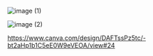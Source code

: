 ![image (1)](https://github.com/RaisaGhosh/JISCEAccomodationHelper/assets/71429098/6f42df2f-19bd-4517-b3e9-58a052e63abe)

![image (2)](https://github.com/RaisaGhosh/JISCEAccomodationHelper/assets/71429098/fe1ae9f5-5598-4d72-a798-c1dc32de1b24)


https://www.canva.com/design/DAFTssPz5tc/-bt2aHp1b1C5eE0W9eVEOA/view#24
